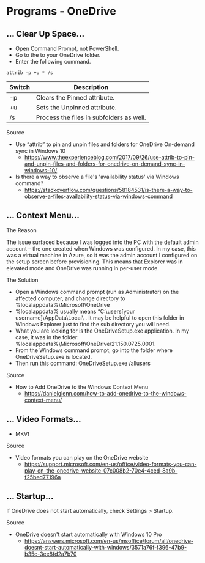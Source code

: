# Programs - OneDrive

## ... Clear Up Space...

- Open Command Prompt, not PowerShell.
- Go to the to your OneDrive folder.
- Enter the following command.

```
attrib -p +u * /s
```

| Switch | Description                              |
| ------ | ---------------------------------------- |
| -p     | Clears the Pinned attribute.             |
| +u     | Sets the Unpinned attribute.             |
| /s     | Process the files in subfolders as well. |

Source

- Use “attrib” to pin and unpin files and folders for OneDrive On-demand sync in Windows 10
  - https://www.theexperienceblog.com/2017/09/26/use-attrib-to-pin-and-unpin-files-and-folders-for-onedrive-on-demand-sync-in-windows-10/
- Is there a way to observe a file's 'availability status' via Windows command?
  - https://stackoverflow.com/questions/58184531/is-there-a-way-to-observe-a-files-availability-status-via-windows-command

## ... Context Menu...

The Reason

The issue surfaced because I was logged into the PC with the default admin account – the one created when Windows was configured. In my case, this was a virtual machine in Azure, so it was the admin account I configured on the setup screen before provisioning. This means that Explorer was in elevated mode and OneDrive was running in per-user mode.

The Solution

- Open a Windows command prompt (run as Administrator) on the affected computer, and change directory to %localappdata%\Microsoft\OneDrive
- %localappdata% usually means “C:\users\[your username]\AppData\Local\ . It may be helpful to open this folder in Windows Explorer just to find the sub directory you will need.
- What you are looking for is the OneDriveSetup.exe application. In my case, it was in the folder:  %localappdata%\Microsoft\OneDrive\21.150.0725.0001.
- From the Windows command prompt, go into the folder where OneDriveSetup.exe is located.
- Then run this command: OneDriveSetup.exe /allusers

Source

- How to Add OneDrive to the Windows Context Menu
  - https://danielglenn.com/how-to-add-onedrive-to-the-windows-context-menu/ 

## ... Video Formats...

- MKV!

Source

- Video formats you can play on the OneDrive website
  - https://support.microsoft.com/en-us/office/video-formats-you-can-play-on-the-onedrive-website-07c008b2-70e4-4ced-8a9b-f25bed77196a 

## ... Startup...

If OneDrive does not start automatically, check Settings > Startup.

Source

- OneDrive doesn't start automatically with Windows 10 Pro
  - https://answers.microsoft.com/en-us/msoffice/forum/all/onedrive-doesnt-start-automatically-with-windows/3571a76f-f396-47b9-b35c-3ee8fd2a7b70
